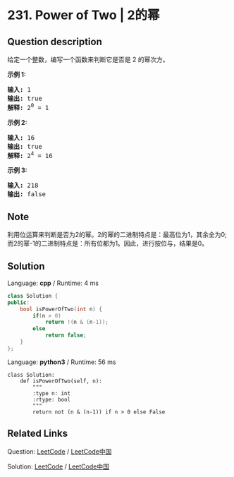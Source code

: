 # 231. Power of Two | 2的幂

## Question description

<!--If you want to use the English description, use <p>Given an integer, write a function to determine if it is a power of two.</p>

<p><strong>Example 1:</strong></p>

<pre>
<strong>Input:</strong> 1
<strong>Output:</strong> true 
<strong>Explanation: </strong>2<sup>0</sup>&nbsp;= 1
</pre>

<p><strong>Example 2:</strong></p>

<pre>
<strong>Input:</strong> 16
<strong>Output:</strong> true
<strong>Explanation: </strong>2<sup>4</sup>&nbsp;= 16</pre>

<p><strong>Example 3:</strong></p>

<pre>
<strong>Input:</strong> 218
<strong>Output:</strong> false</pre>
 instead-->
<p>给定一个整数，编写一个函数来判断它是否是 2 的幂次方。</p>

<p><strong>示例&nbsp;1:</strong></p>

<pre><strong>输入:</strong> 1
<strong>输出:</strong> true
<strong>解释: </strong>2<sup>0</sup>&nbsp;= 1</pre>

<p><strong>示例 2:</strong></p>

<pre><strong>输入:</strong> 16
<strong>输出:</strong> true
<strong>解释: </strong>2<sup>4</sup>&nbsp;= 16</pre>

<p><strong>示例 3:</strong></p>

<pre><strong>输入:</strong> 218
<strong>输出:</strong> false</pre>


## Note

利用位运算来判断是否为2的幂。2的幂的二进制特点是：最高位为1，其余全为0;而2的幂-1的二进制特点是：所有位都为1。因此，进行按位与，结果是0。


## Solution

Language: **cpp**  /  Runtime: 4 ms

```cpp
class Solution {
public:
    bool isPowerOfTwo(int n) {
        if(n > 0)
            return !(n & (n-1));
        else
            return false;
    }
};
```

Language: **python3**  /  Runtime: 56 ms

```python3
class Solution:
    def isPowerOfTwo(self, n):
        """
        :type n: int
        :rtype: bool
        """
        return not (n & (n-1)) if n > 0 else False
```



## Related Links

Question: [LeetCode](https://leetcode.com/problems/power-of-two/description/)  /  [LeetCode中国](https://leetcode-cn.com/problems/power-of-two/description/)

Solution: [LeetCode](https://leetcode.com/articles/power-of-two/)  /  [LeetCode中国](https://leetcode-cn.com/articles/power-of-two/)